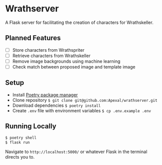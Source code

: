 # Wrathserver

A Flask server for facilitating the creation of characters for Wrathskeller.

## Planned Features

- [ ] Store characters from Wrathspriter
- [ ] Retrieve characters from Wrathskeller
- [ ] Remove image backgrounds using machine learning
- [ ] Check match between proposed image and template image

## Setup

- Install [Poetry package manager](https://python-poetry.org/docs/)
- Clone repository `$ git clone git@github.com:Apexal/wrathserver.git`
- Download dependencies `$ poetry install`
- Create `.env` file with environment variables `$ cp .env.example .env`

## Running Locally

```bash
$ poetry shell
$ flask run
```

Navigate to `http://localhost:5000/` or whatever Flask in the terminal directs you to.
